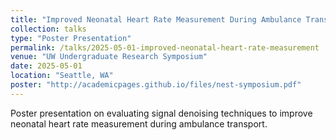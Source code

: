 ```yaml
---
title: "Improved Neonatal Heart Rate Measurement During Ambulance Transport"
collection: talks
type: "Poster Presentation"
permalink: /talks/2025-05-01-improved-neonatal-heart-rate-measurement
venue: "UW Undergraduate Research Symposium"
date: 2025-05-01
location: "Seattle, WA"
poster: "http://academicpages.github.io/files/nest-symposium.pdf"
---
```


Poster presentation on evaluating signal denoising techniques to improve neonatal heart rate measurement during ambulance transport.
